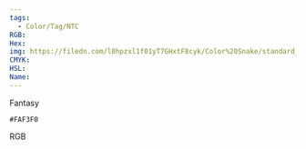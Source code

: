 ```yaml
---
tags:
  - Color/Tag/NTC
RGB:
Hex:
img: https://filedn.com/l0hpzxl1f01yT7GHxtF8cyk/Color%20Snake/standard_csv_to_svg/FAF3F0.svg
CMYK:
HSL:
Name:
---
```

Fantasy
```palette
#FAF3F0
```
RGB
